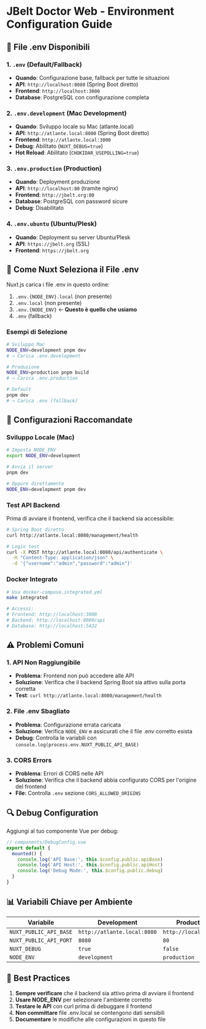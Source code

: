 # JBelt Doctor Web - Environment Configuration Guide

## 📁 File .env Disponibili

### 1. `.env` (Default/Fallback)
- **Quando**: Configurazione base, fallback per tutte le situazioni
- **API**: `http://localhost:8080` (Spring Boot diretto)
- **Frontend**: `http://localhost:3000`
- **Database**: PostgreSQL con configurazione completa

### 2. `.env.development` (Mac Development)
- **Quando**: Sviluppo locale su Mac (atlante.local)
- **API**: `http://atlante.local:8080` (Spring Boot diretto)
- **Frontend**: `http://atlante.local:3000`
- **Debug**: Abilitato (`NUXT_DEBUG=true`)
- **Hot Reload**: Abilitato (`CHOKIDAR_USEPOLLING=true`)

### 3. `.env.production` (Production)
- **Quando**: Deployment produzione
- **API**: `http://localhost:80` (tramite nginx)
- **Frontend**: `http://jbelt.org:80`
- **Database**: PostgreSQL con password sicure
- **Debug**: Disabilitato

### 4. `.env.ubuntu` (Ubuntu/Plesk)
- **Quando**: Deployment su server Ubuntu/Plesk
- **API**: `https://jbelt.org` (SSL)
- **Frontend**: `https://jbelt.org`

## 🔧 Come Nuxt Seleziona il File .env

Nuxt.js carica i file .env in questo ordine:

1. `.env.{NODE_ENV}.local` (non presente)
2. `.env.local` (non presente)
3. `.env.{NODE_ENV}` ← **Questo è quello che usiamo**
4. `.env` (fallback)

### Esempi di Selezione

```bash
# Sviluppo Mac
NODE_ENV=development pnpm dev
# → Carica .env.development

# Produzione
NODE_ENV=production pnpm build
# → Carica .env.production

# Default
pnpm dev
# → Carica .env (fallback)
```

## 🚀 Configurazioni Raccomandate

### Sviluppo Locale (Mac)
```bash
# Imposta NODE_ENV
export NODE_ENV=development

# Avvia il server
pnpm dev

# Oppure direttamente
NODE_ENV=development pnpm dev
```

### Test API Backend
Prima di avviare il frontend, verifica che il backend sia accessibile:

```bash
# Spring Boot diretto
curl http://atlante.local:8080/management/health

# Login test
curl -X POST http://atlante.local:8080/api/authenticate \
  -H "Content-Type: application/json" \
  -d '{"username":"admin","password":"admin"}'
```

### Docker Integrato
```bash
# Usa docker-compose.integrated.yml
make integrated

# Accessi:
# Frontend: http://localhost:3000
# Backend: http://localhost:8080/api
# Database: http://localhost:5432
```

## ⚠️ Problemi Comuni

### 1. API Non Raggiungibile
- **Problema**: Frontend non può accedere alle API
- **Soluzione**: Verifica che il backend Spring Boot sia attivo sulla porta corretta
- **Test**: `curl http://atlante.local:8080/management/health`

### 2. File .env Sbagliato
- **Problema**: Configurazione errata caricata
- **Soluzione**: Verifica `NODE_ENV` e assicurati che il file .env corretto esista
- **Debug**: Controlla le variabili con `console.log(process.env.NUXT_PUBLIC_API_BASE)`

### 3. CORS Errors
- **Problema**: Errori di CORS nelle API
- **Soluzione**: Verifica che il backend abbia configurato CORS per l'origine del frontend
- **File**: Controlla `.env` sezione `CORS_ALLOWED_ORIGINS`

## 🔍 Debug Configuration

Aggiungi al tuo componente Vue per debug:

```javascript
// components/DebugConfig.vue
export default {
  mounted() {
    console.log('API Base:', this.$config.public.apiBase)
    console.log('API Host:', this.$config.public.apiHost)
    console.log('Debug Mode:', this.$config.public.debug)
  }
}
```

## 📊 Variabili Chiave per Ambiente

| Variabile | Development | Production | Ubuntu |
|-----------|-------------|------------|---------|
| `NUXT_PUBLIC_API_BASE` | `http://atlante.local:8080` | `http://localhost:80` | `https://jbelt.org` |
| `NUXT_PUBLIC_API_PORT` | `8080` | `80` | `443` |
| `NUXT_DEBUG` | `true` | `false` | `false` |
| `NODE_ENV` | `development` | `production` | `production` |

## 📝 Best Practices

1. **Sempre verificare** che il backend sia attivo prima di avviare il frontend
2. **Usare NODE_ENV** per selezionare l'ambiente corretto
3. **Testare le API** con curl prima di debuggare il frontend
4. **Non committare** file .env.local se contengono dati sensibili
5. **Documentare** le modifiche alle configurazioni in questo file